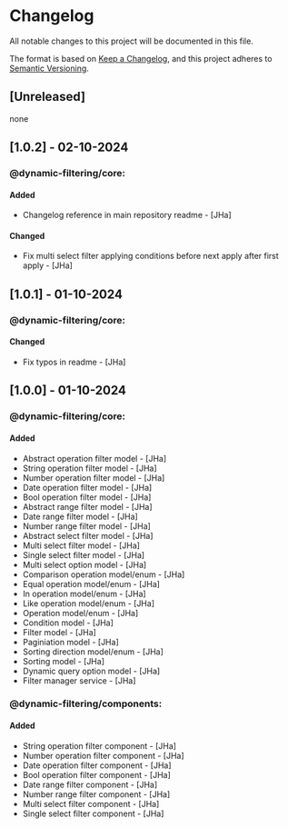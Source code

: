 # Changelog

All notable changes to this project will be documented in this file.

The format is based on [Keep a Changelog](https://keepachangelog.com/en/1.1.0/),
and this project adheres to [Semantic Versioning](https://semver.org/spec/v2.0.0.html).

## [Unreleased]

none

## [1.0.2] - 02-10-2024

### @dynamic-filtering/core:

#### Added

-   Changelog reference in main repository readme - [JHa]

#### Changed

-   Fix multi select filter applying conditions before next apply after first apply - [JHa]

## [1.0.1] - 01-10-2024

### @dynamic-filtering/core:

#### Changed

-   Fix typos in readme - [JHa]

## [1.0.0] - 01-10-2024

### @dynamic-filtering/core:

#### Added

-   Abstract operation filter model - [JHa]
-   String operation filter model - [JHa]
-   Number operation filter model - [JHa]
-   Date operation filter model - [JHa]
-   Bool operation filter model - [JHa]
-   Abstract range filter model - [JHa]
-   Date range filter model - [JHa]
-   Number range filter model - [JHa]
-   Abstract select filter model - [JHa]
-   Multi select filter model - [JHa]
-   Single select filter model - [JHa]
-   Multi select option model - [JHa]
-   Comparison operation model/enum - [JHa]
-   Equal operation model/enum - [JHa]
-   In operation model/enum - [JHa]
-   Like operation model/enum - [JHa]
-   Operation model/enum - [JHa]
-   Condition model - [JHa]
-   Filter model - [JHa]
-   Paginiation model - [JHa]
-   Sorting direction model/enum - [JHa]
-   Sorting model - [JHa]
-   Dynamic query option model - [JHa]
-   Filter manager service - [JHa]

### @dynamic-filtering/components:

#### Added

-   String operation filter component - [JHa]
-   Number operation filter component - [JHa]
-   Date operation filter component - [JHa]
-   Bool operation filter component - [JHa]
-   Date range filter component - [JHa]
-   Number range filter component - [JHa]
-   Multi select filter component - [JHa]
-   Single select filter component - [JHa]

